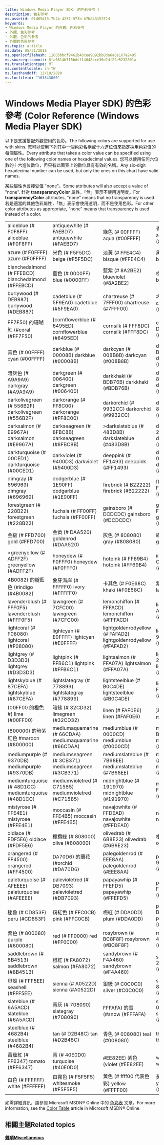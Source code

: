 ```yaml
---
title: Windows Media Player SDK) 的色彩參考 (
description: 色彩參考
ms.assetid: 01d05d18-7b24-4237-973b-b7b84315252d
keywords:
- Windows Media Player 的外觀、色彩參考
- 外觀、色彩參考
- 外觀、色彩的參考
- 外觀的色彩參考
ms.topic: article
ms.date: 05/31/2018
ms.openlocfilehash: 11085bbcf9461b48cee9892bb8da6a8e167a2495
ms.sourcegitcommit: 8fa6614b715bddf14648cce36d2df22e5232801a
ms.translationtype: MT
ms.contentlocale: zh-TW
ms.lasthandoff: 12/10/2020
ms.locfileid: "103843000"
---
```

# <a name="color-reference-windows-media-player-sdk"></a><span data-ttu-id="6f1ae-107">Windows Media Player SDK) 的色彩參考 (</span><span class="sxs-lookup"><span data-stu-id="6f1ae-107">Color Reference (Windows Media Player SDK)</span></span>

<span data-ttu-id="6f1ae-108">以下是支援搭配外觀使用的色彩。</span><span class="sxs-lookup"><span data-stu-id="6f1ae-108">The following colors are supported for use with skins.</span></span> <span data-ttu-id="6f1ae-109">您可以使用下列其中一個色彩名稱或十六進位值來指定採用色彩值的每個屬性。</span><span class="sxs-lookup"><span data-stu-id="6f1ae-109">Every attribute that takes a color value can be specified using one of the following color names or hexadecimal values.</span></span> <span data-ttu-id="6f1ae-110">您可以使用任何六位數的十六進位數位，但只有此圖表上的數位具有有效的名稱。</span><span class="sxs-lookup"><span data-stu-id="6f1ae-110">Any six-digit hexadecimal number can be used, but only the ones on this chart have valid names.</span></span>

<span data-ttu-id="6f1ae-111">某些屬性也會接受值 "none"。</span><span class="sxs-lookup"><span data-stu-id="6f1ae-111">Some attributes will also accept a value of "none".</span></span> <span data-ttu-id="6f1ae-112">針對 **transparencyColor** 屬性，「無」表示不使用透明度。</span><span class="sxs-lookup"><span data-stu-id="6f1ae-112">For **transparencyColor** attributes, "none" means that no transparency is used.</span></span> <span data-ttu-id="6f1ae-113">若是適當的其他色彩屬性，「無」表示會使用透明，而不是使用色彩。</span><span class="sxs-lookup"><span data-stu-id="6f1ae-113">For other color attributes as appropriate, "none" means that transparency is used instead of a color.</span></span>



|                            |                             |                                 |                              |
|----------------------------|-----------------------------|---------------------------------|------------------------------|
| <span data-ttu-id="6f1ae-114">aliceblue (\# F0F8FF) </span><span class="sxs-lookup"><span data-stu-id="6f1ae-114">aliceblue (\#F0F8FF)</span></span>       | <span data-ttu-id="6f1ae-115">antiquewhite (\# FAEBD7) </span><span class="sxs-lookup"><span data-stu-id="6f1ae-115">antiquewhite (\#FAEBD7)</span></span>     | <span data-ttu-id="6f1ae-116">綠色 (\# 00FFFF) </span><span class="sxs-lookup"><span data-stu-id="6f1ae-116">aqua (\#00FFFF)</span></span>                 | <span data-ttu-id="6f1ae-117">青綠色 (\# 7FFFD4) </span><span class="sxs-lookup"><span data-stu-id="6f1ae-117">aquamarine (\#7FFFD4)</span></span>        |
| <span data-ttu-id="6f1ae-118">azure (\# F0FFFF) </span><span class="sxs-lookup"><span data-stu-id="6f1ae-118">azure (\#F0FFFF)</span></span>           | <span data-ttu-id="6f1ae-119">米色 (\# F5F5DC) </span><span class="sxs-lookup"><span data-stu-id="6f1ae-119">beige (\#F5F5DC)</span></span>            | <span data-ttu-id="6f1ae-120">淡黃 (\# FFE4C4) </span><span class="sxs-lookup"><span data-stu-id="6f1ae-120">bisque (\#FFE4C4)</span></span>               | <span data-ttu-id="6f1ae-121">黑色 (\# 000000) </span><span class="sxs-lookup"><span data-stu-id="6f1ae-121">black (\#000000)</span></span>             |
| <span data-ttu-id="6f1ae-122">blanchedalmond (\# FFEBCD) </span><span class="sxs-lookup"><span data-stu-id="6f1ae-122">blanchedalmond (\#FFEBCD)</span></span>  | <span data-ttu-id="6f1ae-123">藍色 (\# 0000FF) </span><span class="sxs-lookup"><span data-stu-id="6f1ae-123">blue (\#0000FF)</span></span>             | <span data-ttu-id="6f1ae-124">藍紫 (\# 8A2BE2) </span><span class="sxs-lookup"><span data-stu-id="6f1ae-124">blueviolet (\#8A2BE2)</span></span>           | <span data-ttu-id="6f1ae-125">棕色 (\# A52A2A) </span><span class="sxs-lookup"><span data-stu-id="6f1ae-125">brown (\#A52A2A)</span></span>             |
| <span data-ttu-id="6f1ae-126">burlywood (\# DEB887) </span><span class="sxs-lookup"><span data-stu-id="6f1ae-126">burlywood (\#DEB887)</span></span>       | <span data-ttu-id="6f1ae-127">cadetblue (\# 5F9EA0) </span><span class="sxs-lookup"><span data-stu-id="6f1ae-127">cadetblue (\#5F9EA0)</span></span>        | <span data-ttu-id="6f1ae-128">chartreuse (\# 7FFF00) </span><span class="sxs-lookup"><span data-stu-id="6f1ae-128">chartreuse (\#7FFF00)</span></span>           | <span data-ttu-id="6f1ae-129">巧克力 (\# D2691E) </span><span class="sxs-lookup"><span data-stu-id="6f1ae-129">chocolate (\#D2691E)</span></span>         |
| <span data-ttu-id="6f1ae-130">FF7F50) 的珊瑚紅 (\#</span><span class="sxs-lookup"><span data-stu-id="6f1ae-130">coral (\#FF7F50)</span></span>           | <span data-ttu-id="6f1ae-131">[cornflowerblue (\# 6495ED) </span><span class="sxs-lookup"><span data-stu-id="6f1ae-131">cornflowerblue (\#6495ED)</span></span>   | <span data-ttu-id="6f1ae-132">cornsilk (\# FFF8DC) </span><span class="sxs-lookup"><span data-stu-id="6f1ae-132">cornsilk (\#FFF8DC)</span></span>             | <span data-ttu-id="6f1ae-133">crimson (\# DC143C) </span><span class="sxs-lookup"><span data-stu-id="6f1ae-133">crimson (\#DC143C)</span></span>           |
| <span data-ttu-id="6f1ae-134">青色 (\# 00FFFF) </span><span class="sxs-lookup"><span data-stu-id="6f1ae-134">cyan (\#00FFFF)</span></span>            | <span data-ttu-id="6f1ae-135">darkblue (\# 00008B) </span><span class="sxs-lookup"><span data-stu-id="6f1ae-135">darkblue (\#00008B)</span></span>         | <span data-ttu-id="6f1ae-136">darkcyan (\# 008B8B) </span><span class="sxs-lookup"><span data-stu-id="6f1ae-136">darkcyan (\#008B8B)</span></span>             | <span data-ttu-id="6f1ae-137">darkgoldenrod (\# B8860B) </span><span class="sxs-lookup"><span data-stu-id="6f1ae-137">darkgoldenrod (\#B8860B)</span></span>     |
| <span data-ttu-id="6f1ae-138">暗灰色 (\# A9A9A9) </span><span class="sxs-lookup"><span data-stu-id="6f1ae-138">darkgray (\#A9A9A9)</span></span>        | <span data-ttu-id="6f1ae-139">darkgreen (\# 006400) </span><span class="sxs-lookup"><span data-stu-id="6f1ae-139">darkgreen (\#006400)</span></span>        | <span data-ttu-id="6f1ae-140">darkkhaki (\# BDB76B) </span><span class="sxs-lookup"><span data-stu-id="6f1ae-140">darkkhaki (\#BDB76B)</span></span>            | <span data-ttu-id="6f1ae-141">darkmagenta (\# 8B008B) </span><span class="sxs-lookup"><span data-stu-id="6f1ae-141">darkmagenta (\#8B008B)</span></span>       |
| <span data-ttu-id="6f1ae-142">darkolivegreen (\# 556B2F) </span><span class="sxs-lookup"><span data-stu-id="6f1ae-142">darkolivegreen (\#556B2F)</span></span>  | <span data-ttu-id="6f1ae-143">darkorange (\# FF8C00) </span><span class="sxs-lookup"><span data-stu-id="6f1ae-143">darkorange (\#FF8C00)</span></span>       | <span data-ttu-id="6f1ae-144">darkorchid (\# 9932CC) </span><span class="sxs-lookup"><span data-stu-id="6f1ae-144">darkorchid (\#9932CC)</span></span>           | <span data-ttu-id="6f1ae-145">darkred (\# 8B0000) </span><span class="sxs-lookup"><span data-stu-id="6f1ae-145">darkred (\#8B0000)</span></span>           |
| <span data-ttu-id="6f1ae-146">darksalmon (\# E9967A) </span><span class="sxs-lookup"><span data-stu-id="6f1ae-146">darksalmon (\#E9967A)</span></span>      | <span data-ttu-id="6f1ae-147">darkseagreen (\# 8FBC8B) </span><span class="sxs-lookup"><span data-stu-id="6f1ae-147">darkseagreen (\#8FBC8B)</span></span>     | <span data-ttu-id="6f1ae-148">>darkslateblue (\# 483D8B) </span><span class="sxs-lookup"><span data-stu-id="6f1ae-148">darkslateblue (\#483D8B)</span></span>        | <span data-ttu-id="6f1ae-149">darkslategray (\# 2F4F4F) </span><span class="sxs-lookup"><span data-stu-id="6f1ae-149">darkslategray (\#2F4F4F)</span></span>     |
| <span data-ttu-id="6f1ae-150">darkturquoise (\# 00CED1) </span><span class="sxs-lookup"><span data-stu-id="6f1ae-150">darkturquoise (\#00CED1)</span></span>   | <span data-ttu-id="6f1ae-151">darkviolet (\# 9400D3) </span><span class="sxs-lookup"><span data-stu-id="6f1ae-151">darkviolet (\#9400D3)</span></span>       | <span data-ttu-id="6f1ae-152">deeppink (\# FF1493) </span><span class="sxs-lookup"><span data-stu-id="6f1ae-152">deeppink (\#FF1493)</span></span>             | <span data-ttu-id="6f1ae-153">deepskyblue (\# 00BFFF) </span><span class="sxs-lookup"><span data-stu-id="6f1ae-153">deepskyblue (\#00BFFF)</span></span>       |
| <span data-ttu-id="6f1ae-154">dimgray (\# 696969) </span><span class="sxs-lookup"><span data-stu-id="6f1ae-154">dimgray (\#696969)</span></span>         | <span data-ttu-id="6f1ae-155">dodgerblue (\# 1E90FF) </span><span class="sxs-lookup"><span data-stu-id="6f1ae-155">dodgerblue (\#1E90FF)</span></span>       | <span data-ttu-id="6f1ae-156">firebrick (\# B22222) </span><span class="sxs-lookup"><span data-stu-id="6f1ae-156">firebrick (\#B22222)</span></span>            | <span data-ttu-id="6f1ae-157">floralwhite (\# FFFAF0) </span><span class="sxs-lookup"><span data-stu-id="6f1ae-157">floralwhite (\#FFFAF0)</span></span>       |
| <span data-ttu-id="6f1ae-158">forestgreen (\# 228B22) </span><span class="sxs-lookup"><span data-stu-id="6f1ae-158">forestgreen (\#228B22)</span></span>     | <span data-ttu-id="6f1ae-159">fuchsia (\# FF00FF) </span><span class="sxs-lookup"><span data-stu-id="6f1ae-159">fuchsia (\#FF00FF)</span></span>          | <span data-ttu-id="6f1ae-160">gainsboro (\# DCDCDC) </span><span class="sxs-lookup"><span data-stu-id="6f1ae-160">gainsboro (\#DCDCDC)</span></span>            | <span data-ttu-id="6f1ae-161">ghostwhite (\# F8F8FF) </span><span class="sxs-lookup"><span data-stu-id="6f1ae-161">ghostwhite (\#F8F8FF)</span></span>        |
| <span data-ttu-id="6f1ae-162">金級 (\# FFD700) </span><span class="sxs-lookup"><span data-stu-id="6f1ae-162">gold (\#FFD700)</span></span>            | <span data-ttu-id="6f1ae-163">金黃 (\# DAA520) </span><span class="sxs-lookup"><span data-stu-id="6f1ae-163">goldenrod (\#DAA520)</span></span>        | <span data-ttu-id="6f1ae-164">灰色 (\# 808080) </span><span class="sxs-lookup"><span data-stu-id="6f1ae-164">gray (\#808080)</span></span>                 | <span data-ttu-id="6f1ae-165">綠色 (\# 008000) </span><span class="sxs-lookup"><span data-stu-id="6f1ae-165">green (\#008000)</span></span>             |
| <span data-ttu-id="6f1ae-166">>greenyellow (\# ADFF2F) </span><span class="sxs-lookup"><span data-stu-id="6f1ae-166">greenyellow (\#ADFF2F)</span></span>     | <span data-ttu-id="6f1ae-167">honeydew (\# F0FFF0) </span><span class="sxs-lookup"><span data-stu-id="6f1ae-167">honeydew (\#F0FFF0)</span></span>         | <span data-ttu-id="6f1ae-168">hotpink (\# FF69B4) </span><span class="sxs-lookup"><span data-stu-id="6f1ae-168">hotpink (\#FF69B4)</span></span>              | <span data-ttu-id="6f1ae-169">indianred (\# CD5C5C) </span><span class="sxs-lookup"><span data-stu-id="6f1ae-169">indianred (\#CD5C5C)</span></span>         |
| <span data-ttu-id="6f1ae-170">4B0082) 的靛藍色 (\#</span><span class="sxs-lookup"><span data-stu-id="6f1ae-170">indigo (\#4B0082)</span></span>          | <span data-ttu-id="6f1ae-171">象牙海岸 (\# FFFFF0) </span><span class="sxs-lookup"><span data-stu-id="6f1ae-171">ivory (\#FFFFF0)</span></span>            | <span data-ttu-id="6f1ae-172">卡其色 (\# F0E68C) </span><span class="sxs-lookup"><span data-stu-id="6f1ae-172">khaki (\#F0E68C)</span></span>                | <span data-ttu-id="6f1ae-173">紫色 (\# E6E6FA) </span><span class="sxs-lookup"><span data-stu-id="6f1ae-173">lavender (\#E6E6FA)</span></span>          |
| <span data-ttu-id="6f1ae-174">lavenderblush (\# FFF0F5) </span><span class="sxs-lookup"><span data-stu-id="6f1ae-174">lavenderblush (\#FFF0F5)</span></span>   | <span data-ttu-id="6f1ae-175">lawngreen (\# 7CFC00) </span><span class="sxs-lookup"><span data-stu-id="6f1ae-175">lawngreen (\#7CFC00)</span></span>        | <span data-ttu-id="6f1ae-176">lemonchiffon (\# FFFACD) </span><span class="sxs-lookup"><span data-stu-id="6f1ae-176">lemonchiffon (\#FFFACD)</span></span>         | <span data-ttu-id="6f1ae-177">lightblue (\# ADD8E6) </span><span class="sxs-lookup"><span data-stu-id="6f1ae-177">lightblue (\#ADD8E6)</span></span>         |
| <span data-ttu-id="6f1ae-178">lightcoral (\# F08080) </span><span class="sxs-lookup"><span data-stu-id="6f1ae-178">lightcoral (\#F08080)</span></span>      | <span data-ttu-id="6f1ae-179">lightcyan (\# E0FFFF) </span><span class="sxs-lookup"><span data-stu-id="6f1ae-179">lightcyan (\#E0FFFF)</span></span>        | <span data-ttu-id="6f1ae-180">lightgoldenrodyellow (\# FAFAD2) </span><span class="sxs-lookup"><span data-stu-id="6f1ae-180">lightgoldenrodyellow (\#FAFAD2)</span></span> | <span data-ttu-id="6f1ae-181">lightgreen (\# 90EE90) </span><span class="sxs-lookup"><span data-stu-id="6f1ae-181">lightgreen (\#90EE90)</span></span>        |
| <span data-ttu-id="6f1ae-182">lightgrey (\# D3D3D3) </span><span class="sxs-lookup"><span data-stu-id="6f1ae-182">lightgrey (\#D3D3D3)</span></span>       | <span data-ttu-id="6f1ae-183">lightpink (\# FFB6C1) </span><span class="sxs-lookup"><span data-stu-id="6f1ae-183">lightpink (\#FFB6C1)</span></span>        | <span data-ttu-id="6f1ae-184">lightsalmon (\# FFA07A) </span><span class="sxs-lookup"><span data-stu-id="6f1ae-184">lightsalmon (\#FFA07A)</span></span>          | <span data-ttu-id="6f1ae-185">lightseagreen (\# 20B2AA) </span><span class="sxs-lookup"><span data-stu-id="6f1ae-185">lightseagreen (\#20B2AA)</span></span>     |
| <span data-ttu-id="6f1ae-186">lightskyblue (\# 87CEFA) </span><span class="sxs-lookup"><span data-stu-id="6f1ae-186">lightskyblue (\#87CEFA)</span></span>    | <span data-ttu-id="6f1ae-187">lightslategray (\# 778899) </span><span class="sxs-lookup"><span data-stu-id="6f1ae-187">lightslategray (\#778899)</span></span>   | <span data-ttu-id="6f1ae-188">lightsteelblue (\# B0C4DE) </span><span class="sxs-lookup"><span data-stu-id="6f1ae-188">lightsteelblue (\#B0C4DE)</span></span>       | <span data-ttu-id="6f1ae-189">lightyellow (\# FFFFE0) </span><span class="sxs-lookup"><span data-stu-id="6f1ae-189">lightyellow (\#FFFFE0)</span></span>       |
| <span data-ttu-id="6f1ae-190"> (00FF00 的橙色 \#) </span><span class="sxs-lookup"><span data-stu-id="6f1ae-190">lime (\#00FF00)</span></span>            | <span data-ttu-id="6f1ae-191">暗綠 (\# 32CD32) </span><span class="sxs-lookup"><span data-stu-id="6f1ae-191">limegreen (\#32CD32)</span></span>        | <span data-ttu-id="6f1ae-192">linen (\# FAF0E6) </span><span class="sxs-lookup"><span data-stu-id="6f1ae-192">linen (\#FAF0E6)</span></span>                | <span data-ttu-id="6f1ae-193">洋紅色 (\# FF00FF) </span><span class="sxs-lookup"><span data-stu-id="6f1ae-193">magenta (\#FF00FF)</span></span>           |
| <span data-ttu-id="6f1ae-194"> (800000) 的暗紫紅色 \#</span><span class="sxs-lookup"><span data-stu-id="6f1ae-194">maroon (\#800000)</span></span>          | <span data-ttu-id="6f1ae-195">mediumaquamarine (\# 66CDAA) </span><span class="sxs-lookup"><span data-stu-id="6f1ae-195">mediumaquamarine (\#66CDAA)</span></span> | <span data-ttu-id="6f1ae-196">mediumblue (\# 0000CD) </span><span class="sxs-lookup"><span data-stu-id="6f1ae-196">mediumblue (\#0000CD)</span></span>           | <span data-ttu-id="6f1ae-197">mediumorchid (\# BA55D3) </span><span class="sxs-lookup"><span data-stu-id="6f1ae-197">mediumorchid (\#BA55D3)</span></span>      |
| <span data-ttu-id="6f1ae-198">mediumpurple (\# 9370DB) </span><span class="sxs-lookup"><span data-stu-id="6f1ae-198">mediumpurple (\#9370DB)</span></span>    | <span data-ttu-id="6f1ae-199">mediumseagreen (\# 3CB371) </span><span class="sxs-lookup"><span data-stu-id="6f1ae-199">mediumseagreen (\#3CB371)</span></span>   | <span data-ttu-id="6f1ae-200">mediumslateblue (\# 7B68EE) </span><span class="sxs-lookup"><span data-stu-id="6f1ae-200">mediumslateblue (\#7B68EE)</span></span>      | <span data-ttu-id="6f1ae-201">mediumspringgreen (\# 00FA9A) </span><span class="sxs-lookup"><span data-stu-id="6f1ae-201">mediumspringgreen (\#00FA9A)</span></span> |
| <span data-ttu-id="6f1ae-202">mediumturquoise (\# 48D1CC) </span><span class="sxs-lookup"><span data-stu-id="6f1ae-202">mediumturquoise (\#48D1CC)</span></span> | <span data-ttu-id="6f1ae-203">mediumvioletred (\# C71585) </span><span class="sxs-lookup"><span data-stu-id="6f1ae-203">mediumvioletred (\#C71585)</span></span>  | <span data-ttu-id="6f1ae-204">midnightblue (\# 191970) </span><span class="sxs-lookup"><span data-stu-id="6f1ae-204">midnightblue (\#191970)</span></span>         | <span data-ttu-id="6f1ae-205">mintcream (\# F5FFFA) </span><span class="sxs-lookup"><span data-stu-id="6f1ae-205">mintcream (\#F5FFFA)</span></span>         |
| <span data-ttu-id="6f1ae-206">mistyrose (\# FFE4E1) </span><span class="sxs-lookup"><span data-stu-id="6f1ae-206">mistyrose (\#FFE4E1)</span></span>       | <span data-ttu-id="6f1ae-207">moccasin (\# FFE4B5) </span><span class="sxs-lookup"><span data-stu-id="6f1ae-207">moccasin (\#FFE4B5)</span></span>         | <span data-ttu-id="6f1ae-208">navajowhite (\# FFDEAD) </span><span class="sxs-lookup"><span data-stu-id="6f1ae-208">navajowhite (\#FFDEAD)</span></span>          | <span data-ttu-id="6f1ae-209">navy (\# 000080) </span><span class="sxs-lookup"><span data-stu-id="6f1ae-209">navy (\#000080)</span></span>              |
| <span data-ttu-id="6f1ae-210">oldlace (\# FDF5E6) </span><span class="sxs-lookup"><span data-stu-id="6f1ae-210">oldlace (\#FDF5E6)</span></span>         | <span data-ttu-id="6f1ae-211">橄欖綠 (\# 808000) </span><span class="sxs-lookup"><span data-stu-id="6f1ae-211">olive (\#808000)</span></span>            | <span data-ttu-id="6f1ae-212">olivedrab (\# 6B8E23) </span><span class="sxs-lookup"><span data-stu-id="6f1ae-212">olivedrab (\#6B8E23)</span></span>            | <span data-ttu-id="6f1ae-213">橙色 (\# FFA500) </span><span class="sxs-lookup"><span data-stu-id="6f1ae-213">orange (\#FFA500)</span></span>            |
| <span data-ttu-id="6f1ae-214">orangered (\# FF4500) </span><span class="sxs-lookup"><span data-stu-id="6f1ae-214">orangered (\#FF4500)</span></span>       | <span data-ttu-id="6f1ae-215">DA70D6) 的蘭花 (\#</span><span class="sxs-lookup"><span data-stu-id="6f1ae-215">orchid (\#DA70D6)</span></span>           | <span data-ttu-id="6f1ae-216">palegoldenrod (\# EEE8AA) </span><span class="sxs-lookup"><span data-stu-id="6f1ae-216">palegoldenrod (\#EEE8AA)</span></span>        | <span data-ttu-id="6f1ae-217">palegreen (\# 98FB98) </span><span class="sxs-lookup"><span data-stu-id="6f1ae-217">palegreen (\#98FB98)</span></span>         |
| <span data-ttu-id="6f1ae-218">paleturquoise (\# AFEEEE) </span><span class="sxs-lookup"><span data-stu-id="6f1ae-218">paleturquoise (\#AFEEEE)</span></span>   | <span data-ttu-id="6f1ae-219">palevioletred (\# DB7093) </span><span class="sxs-lookup"><span data-stu-id="6f1ae-219">palevioletred (\#DB7093)</span></span>    | <span data-ttu-id="6f1ae-220">papayawhip (\# FFEFD5) </span><span class="sxs-lookup"><span data-stu-id="6f1ae-220">papayawhip (\#FFEFD5)</span></span>           | <span data-ttu-id="6f1ae-221">peachpuff (\# FFDAB9) </span><span class="sxs-lookup"><span data-stu-id="6f1ae-221">peachpuff (\#FFDAB9)</span></span>         |
| <span data-ttu-id="6f1ae-222">秘魯 (\# CD853F) </span><span class="sxs-lookup"><span data-stu-id="6f1ae-222">peru (\#CD853F)</span></span>            | <span data-ttu-id="6f1ae-223">粉紅色 (\# FFC0CB) </span><span class="sxs-lookup"><span data-stu-id="6f1ae-223">pink (\#FFC0CB)</span></span>             | <span data-ttu-id="6f1ae-224">梅紅 (\# DDA0DD) </span><span class="sxs-lookup"><span data-stu-id="6f1ae-224">plum (\#DDA0DD)</span></span>                 | <span data-ttu-id="6f1ae-225">powderblue (\# B0E0E6) </span><span class="sxs-lookup"><span data-stu-id="6f1ae-225">powderblue (\#B0E0E6)</span></span>        |
| <span data-ttu-id="6f1ae-226">紫色 (\# 800080) </span><span class="sxs-lookup"><span data-stu-id="6f1ae-226">purple (\#800080)</span></span>          | <span data-ttu-id="6f1ae-227">red (\# FF0000) </span><span class="sxs-lookup"><span data-stu-id="6f1ae-227">red (\#FF0000)</span></span>              | <span data-ttu-id="6f1ae-228">rosybrown (\# BC8F8F) </span><span class="sxs-lookup"><span data-stu-id="6f1ae-228">rosybrown (\#BC8F8F)</span></span>            | <span data-ttu-id="6f1ae-229">royalblue (\# 4169E1) </span><span class="sxs-lookup"><span data-stu-id="6f1ae-229">royalblue (\#4169E1)</span></span>         |
| <span data-ttu-id="6f1ae-230">saddlebrown (\# 8B4513) </span><span class="sxs-lookup"><span data-stu-id="6f1ae-230">saddlebrown (\#8B4513)</span></span>     | <span data-ttu-id="6f1ae-231">橙紅 (\# FA8072) </span><span class="sxs-lookup"><span data-stu-id="6f1ae-231">salmon (\#FA8072)</span></span>           | <span data-ttu-id="6f1ae-232">sandybrown (\# F4A460) </span><span class="sxs-lookup"><span data-stu-id="6f1ae-232">sandybrown (\#F4A460)</span></span>           | <span data-ttu-id="6f1ae-233">seagreen (\# 2E8B57) </span><span class="sxs-lookup"><span data-stu-id="6f1ae-233">seagreen (\#2E8B57)</span></span>          |
| <span data-ttu-id="6f1ae-234">貝殼 (\# FFF5EE) </span><span class="sxs-lookup"><span data-stu-id="6f1ae-234">seashell (\#FFF5EE)</span></span>        | <span data-ttu-id="6f1ae-235">sienna (\# A0522D) </span><span class="sxs-lookup"><span data-stu-id="6f1ae-235">sienna (\#A0522D)</span></span>           | <span data-ttu-id="6f1ae-236">銀級 (\# C0C0C0) </span><span class="sxs-lookup"><span data-stu-id="6f1ae-236">silver (\#C0C0C0)</span></span>               | <span data-ttu-id="6f1ae-237">skyblue (\# 87CEEB) </span><span class="sxs-lookup"><span data-stu-id="6f1ae-237">skyblue (\#87CEEB)</span></span>           |
| <span data-ttu-id="6f1ae-238">slateblue (\# 6A5ACD) </span><span class="sxs-lookup"><span data-stu-id="6f1ae-238">slateblue (\#6A5ACD)</span></span>       | <span data-ttu-id="6f1ae-239">青灰 (\# 708090) </span><span class="sxs-lookup"><span data-stu-id="6f1ae-239">slategray (\#708090)</span></span>        | <span data-ttu-id="6f1ae-240">FFFAFA) 的雪 (\#</span><span class="sxs-lookup"><span data-stu-id="6f1ae-240">snow (\#FFFAFA)</span></span>                 | <span data-ttu-id="6f1ae-241">springgreen (\# 00FF7F) </span><span class="sxs-lookup"><span data-stu-id="6f1ae-241">springgreen (\#00FF7F)</span></span>       |
| <span data-ttu-id="6f1ae-242">steelblue (\# 4682B4) </span><span class="sxs-lookup"><span data-stu-id="6f1ae-242">steelblue (\#4682B4)</span></span>       | <span data-ttu-id="6f1ae-243">tan (\# D2B48C) </span><span class="sxs-lookup"><span data-stu-id="6f1ae-243">tan (\#D2B48C)</span></span>              | <span data-ttu-id="6f1ae-244">青色 (\# 008080) </span><span class="sxs-lookup"><span data-stu-id="6f1ae-244">teal (\#008080)</span></span>                 | <span data-ttu-id="6f1ae-245">thistle (\# D8BFD8) </span><span class="sxs-lookup"><span data-stu-id="6f1ae-245">thistle (\#D8BFD8)</span></span>           |
| <span data-ttu-id="6f1ae-246">蕃茄紅 (\# FF6347) </span><span class="sxs-lookup"><span data-stu-id="6f1ae-246">tomato (\#FF6347)</span></span>          | <span data-ttu-id="6f1ae-247">青 (\# 40E0D0) </span><span class="sxs-lookup"><span data-stu-id="6f1ae-247">turquoise (\#40E0D0)</span></span>        | <span data-ttu-id="6f1ae-248">\#EE82EE) 紫色 (</span><span class="sxs-lookup"><span data-stu-id="6f1ae-248">violet (\#EE82EE)</span></span>               | <span data-ttu-id="6f1ae-249">wheat (\# F5DEB3) </span><span class="sxs-lookup"><span data-stu-id="6f1ae-249">wheat (\#F5DEB3)</span></span>             |
| <span data-ttu-id="6f1ae-250">白色 (\# FFFFFF) </span><span class="sxs-lookup"><span data-stu-id="6f1ae-250">white (\#FFFFFF)</span></span>           | <span data-ttu-id="6f1ae-251">白霧色 (\# F5F5F5) </span><span class="sxs-lookup"><span data-stu-id="6f1ae-251">whitesmoke (\#F5F5F5)</span></span>       | <span data-ttu-id="6f1ae-252">黃色 (\# ffff00 代表色彩) </span><span class="sxs-lookup"><span data-stu-id="6f1ae-252">yellow (\#FFFF00)</span></span>               | <span data-ttu-id="6f1ae-253">黃綠 (\# 9ACD32) </span><span class="sxs-lookup"><span data-stu-id="6f1ae-253">yellowgreen (\#9ACD32)</span></span>       |



 

<span data-ttu-id="6f1ae-254">如需詳細資訊，請參閱 Microsoft MSDN® Online 中的 [色彩表](https://msdn.microsoft.com/library/ms531197.aspx) 文章。</span><span class="sxs-lookup"><span data-stu-id="6f1ae-254">For more information, see the [Color Table](https://msdn.microsoft.com/library/ms531197.aspx) article in Microsoft MSDN® Online.</span></span>

## <a name="related-topics"></a><span data-ttu-id="6f1ae-255">相關主題</span><span class="sxs-lookup"><span data-stu-id="6f1ae-255">Related topics</span></span>

<dl> <dt>

[<span data-ttu-id="6f1ae-256">**雜項**</span><span class="sxs-lookup"><span data-stu-id="6f1ae-256">**Miscellaneous**</span></span>](miscellaneous.md)
</dt> </dl>

 

 




